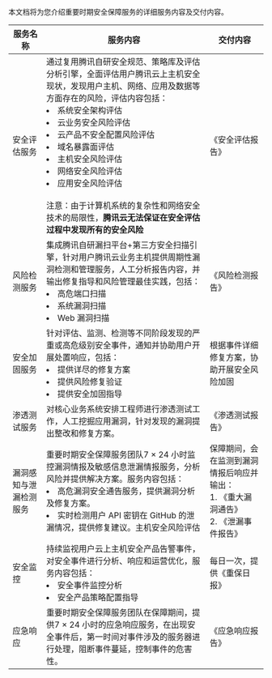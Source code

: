  
本文档将为您介绍重要时期安全保障服务的详细服务内容及交付内容。

| 服务名称               | 服务内容                                                     | 交付内容                                                     |
| ---------------------- | ------------------------------------------------------------ | ------------------------------------------------------------ |
| 安全评估服务           | 通过复用腾讯自研安全规范、策略库及评估分析引擎，全面评估用户腾讯云上主机安全现状，发现用户主机、网络、应用及数据等方面存在的风险，评估内容包括：<li>系统安全架构评估</li>  <li>云业务安全风险评估</li><li>云产品不安全配置风险评估</li><li>域名暴露面评估</li><li> 主机安全风险评估</li><li>网络安全风险评估</li><li>应用安全风险评估</li><br>注意：由于计算机系统的复杂性和网络安全技术的局限性，**腾讯云无法保证在安全评估过程中发现所有的安全风险** | 《安全评估报告》                                             |
| 风险检测服务           | 集成腾讯自研漏扫平台+第三方安全扫描引擎，针对用户腾讯云业务主机提供周期性漏洞检测和管理服务，人工分析报告内容，并输出修复指导和风险管理最佳实践，包括：<li>高危端口扫描</li><li>系统漏洞扫描</li><li>Web 漏洞扫描</li> | 《风险检测报告》                                             |
| 安全加固服务           | 针对评估、监测、检测等不同阶段发现的严重或高危级别安全事件，通知并协助用户开展处置响应，包括：<li>提供详尽的修复方案</li><li>提供风险修复验证</li><li>提供安全加固指导</li> | 根据事件详细修复方案，协助开展安全风险加固                   |
| 渗透测试服务           | 对核心业务系统安排工程师进行渗透测试工作，人工挖掘应用漏洞，针对发现的漏洞提出整改和修复方案。 | 《渗透测试报告》                                             |
| 漏洞感知与泄漏检测服务 | 重要时期安全保障服务团队7 × 24 小时监控漏洞情报及敏感信息泄漏情报服务，分析风险并提供解决方案。服务内容包括：<li>高危漏洞安全通告服务，提供漏洞分析及修复方案。</li><li>实时检测用户 API 密钥在 GitHub 的泄漏情况，提供修复建议。主机安全风险评估 </li>| 保障期间，会在监测到漏洞情报后响应并输出：<br />1. 《重大漏洞通告》<br />2. 《泄漏事件报告》 |
| 安全监控               | 持续监视用户云上主机安全产品告警事件，对安全事件进行分析、响应和运营优化，服务内容包括：<li>安全事件监控分析</li><li>安全产品策略配置指导 | 每日一次，提供《重保日报》                                   |
| 应急响应               | 重要时期安全保障服务团队在保障期间，提供7 × 24 小时的应急响应服务，在出现安全事件后，第一时间对事件涉及的服务器进行处理，阻断事件蔓延，控制事件的危害性。 | 《应急响应报告》                                             |

